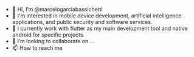 - 👋 Hi, I’m @marcelogarciabassichetti
- 👀 I'm interested in mobile device development, artificial intelligence applications, and public security and software services.
- 🌱 I currently work with flutter as my main development tool and native android for specific projects.
- 💞️ I’m looking to collaborate on ...
- 📫 How to reach me 

<!---
marcelogarciabassichetti/marcelogarciabassichetti is a ✨ special ✨ repository because its `README.md` (this file) appears on your GitHub profile.
You can click the Preview link to take a look at your changes.
--->

